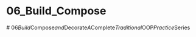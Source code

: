 # 06_Build_Compose
#   0 6 _ B u i l d _ C o m p o s e _ a n d _ D e c o r a t e _ A _ C o m p l e t e _ T r a d i t i o n a l _ O O P _ P r a c t i c e _ S e r i e s  
 